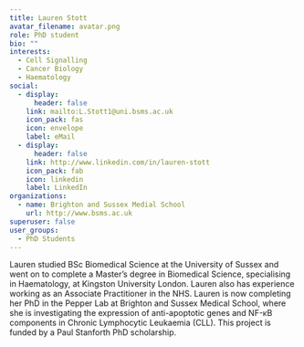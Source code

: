 ```yaml
---
title: Lauren Stott
avatar_filename: avatar.png
role: PhD student
bio: ""
interests:
  - Cell Signalling
  - Cancer Biology
  - Haematology
social:
  - display:
      header: false
    link: mailto:L.Stott1@uni.bsms.ac.uk
    icon_pack: fas
    icon: envelope
    label: eMail
  - display:
      header: false
    link: http://www.linkedin.com/in/lauren-stott
    icon_pack: fab
    icon: linkedin
    label: LinkedIn
organizations:
  - name: Brighton and Sussex Medial School
    url: http://www.bsms.ac.uk
superuser: false
user_groups:
  - PhD Students
---
```

Lauren studied BSc Biomedical Science at the University of Sussex and went on to complete a Master’s degree in Biomedical Science, specialising in Haematology, at Kingston University London. Lauren also has experience working as an Associate Practitioner in the NHS. Lauren is now completing her PhD in the Pepper Lab at Brighton and Sussex Medical School, where she is investigating the expression of anti-apoptotic genes and NF-κB components in Chronic Lymphocytic Leukaemia (CLL). This project is funded by a Paul Stanforth PhD scholarship.
